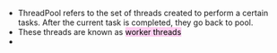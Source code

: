 - ThreadPool refers to the set of threads created to perform a certain tasks. After the current task is completed, they go back to pool.
- These threads are known as <mark style="background: #FFB8EBA6;">worker threads</mark>
- 